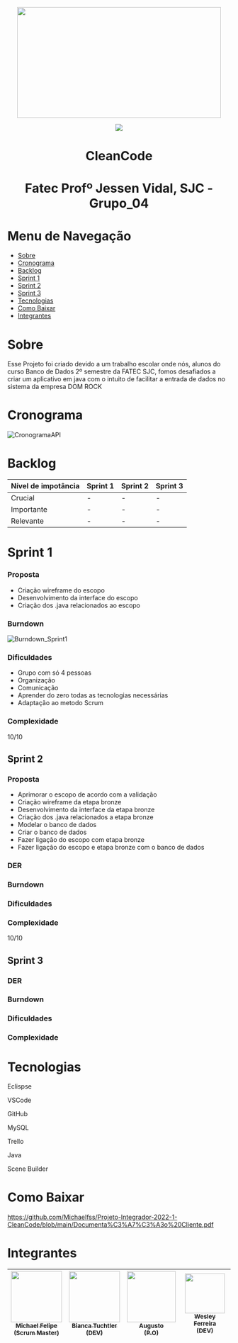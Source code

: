    <p align="center">
   <img width="460" height="250" src="https://user-images.githubusercontent.com/90359981/160683241-abb89638-7e50-4e79-ad53-32c9b94cf682.png">
   </p>
  
  
 <p align="center">
<img src="http://img.shields.io/static/v1?label=STATUS&message=EM%20DESENVOLVIMENTO&color=GREEN&style=for-the-badge">
</p>


  <h1 align="center">CleanCode</h1>
  
   <h1 align="center"> Fatec Profº Jessen Vidal, SJC - Grupo_04 </h1>
 
# Menu de Navegação

* [Sobre](#Sobre)
* [Cronograma](#Cronograma)
* [Backlog](#Backlog)
* [Sprint 1](#Sprint-1)
* [Sprint 2](#Sprint-2)
* [Sprint 3](#Sprint-3)
* [Tecnologias](#Tecnologias)
* [Como Baixar](#Como-Baixar)
* [Integrantes](#Integrantes)


# Sobre                                                                                                                                                        
<p> Esse Projeto foi criado devido a um trabalho escolar onde nós, alunos do curso Banco de Dados 2º semestre da FATEC SJC, fomos desafiados a criar um aplicativo em java com o intuito de facilitar a entrada de dados no sistema da empresa DOM ROCK </p>


# Cronograma                                                                                                   
![CronogramaAPI](https://github.com/Michaelfss/Projeto-Integrador-2022-1-CleanCode/blob/main/Imagens/CronogramaAPI.png)
# Backlog
|Nível de impotância|Sprint 1|Sprint 2|Sprint 3|
|:------------------|:-------|:-------|:-------|
|Crucial            |-|-|-|
|Importante         |-|-|-|
|Relevante          |-|-|-|


# Sprint 1

### Proposta
- Criação wireframe do escopo
- Desenvolvimento da interface do escopo
- Criação dos .java relacionados ao escopo

### Burndown
![Burndown_Sprint1](https://github.com/Michaelfss/Projeto-Integrador-2022-1-CleanCode/blob/main/Imagens/Burndown_Sprint1.png)

### Dificuldades
- Grupo com só 4 pessoas
- Organização
- Comunicação
- Aprender do zero todas as tecnologias necessárias
- Adaptação ao metodo Scrum

### Complexidade
10/10


## Sprint 2

### Proposta
- Aprimorar o escopo de acordo com a validação
- Criação wireframe da etapa bronze
- Desenvolvimento da interface da etapa bronze
- Criação dos .java relacionados a etapa bronze
- Modelar o banco de dados
- Criar o banco de dados
- Fazer ligação do escopo com etapa bronze
- Fazer ligação do escopo e etapa bronze com o banco de dados

### DER

### Burndown

### Dificuldades

### Complexidade
10/10


## Sprint 3

### DER

### Burndown

### Dificuldades

### Complexidade


# Tecnologias

<p>Eclispse</>
<p>VSCode</>
<p>GitHub</>
<p>MySQL</>
<p>Trello</>
<p>Java</>
<p>Scene Builder</>


# Como Baixar
https://github.com/Michaelfss/Projeto-Integrador-2022-1-CleanCode/blob/main/Documenta%C3%A7%C3%A3o%20Cliente.pdf


# Integrantes
                                                                      
| [<img src="" width=115><br><sub>Michael Felipe<br>(Scrum Master)</sub>](https://github.com/Michaelfss)  | [<img src="https://user-images.githubusercontent.com/90359981/161455893-67940531-5d41-4ec2-81af-16be732d3e50.jpeg" width=115><br><sub>Bianca Tuchtler<br>(DEV)</sub>](https://github.com/biancatuchtler) |  [<img src="https://user-images.githubusercontent.com/90359981/161459311-b8526557-1ce4-4c58-b1ac-1f2d310c9886.jpeg" width=110 height="115"><br><sub>Augusto<br>(P.O)</sub>](https://github.com/MrZeroLeft) |  [<img src="https://user-images.githubusercontent.com/90359981/163747092-85a87b26-a1b5-4809-84c2-d3c09069e3d3.jpeg" width=90><br><sub>Wesley Ferreira<br>(DEV)</sub>](https://github.com/weeesferreira) |
| :---: | :---: | :---: | :---: |
